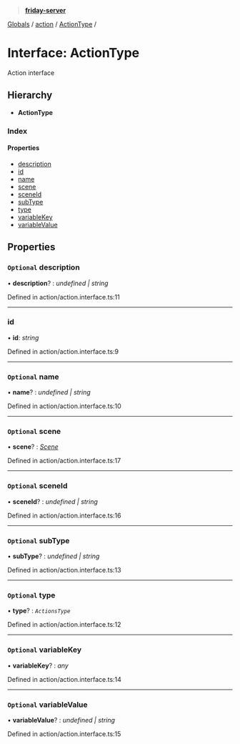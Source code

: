 > **[friday-server](../README.md)**

[Globals](../globals.md) / [action](../modules/action.md) / [ActionType](action.actiontype.md) /

# Interface: ActionType

Action interface

## Hierarchy

* **ActionType**

### Index

#### Properties

* [description](action.actiontype.md#optional-description)
* [id](action.actiontype.md#id)
* [name](action.actiontype.md#optional-name)
* [scene](action.actiontype.md#optional-scene)
* [sceneId](action.actiontype.md#optional-sceneid)
* [subType](action.actiontype.md#optional-subtype)
* [type](action.actiontype.md#optional-type)
* [variableKey](action.actiontype.md#optional-variablekey)
* [variableValue](action.actiontype.md#optional-variablevalue)

## Properties

### `Optional` description

• **description**? : *undefined | string*

Defined in action/action.interface.ts:11

___

###  id

• **id**: *string*

Defined in action/action.interface.ts:9

___

### `Optional` name

• **name**? : *undefined | string*

Defined in action/action.interface.ts:10

___

### `Optional` scene

• **scene**? : *[Scene](../classes/scene.scene-1.md)*

Defined in action/action.interface.ts:17

___

### `Optional` sceneId

• **sceneId**? : *undefined | string*

Defined in action/action.interface.ts:16

___

### `Optional` subType

• **subType**? : *undefined | string*

Defined in action/action.interface.ts:13

___

### `Optional` type

• **type**? : *`ActionsType`*

Defined in action/action.interface.ts:12

___

### `Optional` variableKey

• **variableKey**? : *any*

Defined in action/action.interface.ts:14

___

### `Optional` variableValue

• **variableValue**? : *undefined | string*

Defined in action/action.interface.ts:15